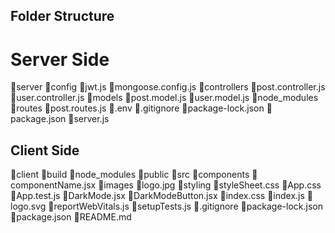 ## Folder Structure



# Server Side




📁server
    📁config
        📄jwt.js
        📄mongoose.config.js
    📁controllers
        📄post.controller.js
        📄user.controller.js
    📁models
        📄post.model.js
        📄user.model.js
    📁node_modules
    📁routes
        📄post.routes.js
    📄.env
    📄.gitignore
    📄package-lock.json
    📄package.json
    📄server.js






## Client Side



📁client
    📁build
    📁node_modules
    📁public
    📁src
        📁components
            📄componentName.jsx
        📁images
            📄logo.jpg
        📁styling
            📄styleSheet.css
        📄App.css
        📄App.test.js
        📄DarkMode.jsx
        📄DarkModeButton.jsx
        📄index.css
        📄index.js
        📄logo.svg
        📄reportWebVitals.js
        📄setupTests.js
    📄.gitignore
    📄package-lock.json
    📄package.json
    📄README.md
